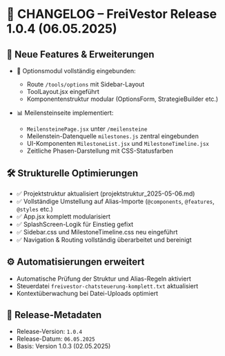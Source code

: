 # 🧾 CHANGELOG – FreiVestor Release 1.0.4 (06.05.2025)

## 🚀 Neue Features & Erweiterungen

- 🧩 Optionsmodul vollständig eingebunden:
  - Route `/tools/options` mit Sidebar-Layout
  - ToolLayout.jsx eingeführt
  - Komponentenstruktur modular (OptionsForm, StrategieBuilder etc.)

- 📊 Meilensteinseite implementiert:
  - `MeilensteinePage.jsx` unter `/meilensteine`
  - Meilenstein-Datenquelle `milestones.js` zentral eingebunden
  - UI-Komponenten `MilestoneList.jsx` und `MilestoneTimeline.jsx`
  - Zeitliche Phasen-Darstellung mit CSS-Statusfarben

## 🛠 Strukturelle Optimierungen

- ✅ Projektstruktur aktualisiert (projektstruktur_2025-05-06.md)
- ✅ Vollständige Umstellung auf Alias-Importe (`@components`, `@features`, `@styles` etc.)
- ✅ App.jsx komplett modularisiert
- ✅ SplashScreen-Logik für Einstieg gefixt
- ✅ Sidebar.css und MilestoneTimeline.css neu eingeführt
- ✅ Navigation & Routing vollständig überarbeitet und bereinigt

## ⚙ Automatisierungen erweitert

- Automatische Prüfung der Struktur und Alias-Regeln aktiviert
- Steuerdatei `freivestor-chatsteuerung-komplett.txt` aktualisiert
- Kontextüberwachung bei Datei-Uploads optimiert

## 📂 Release-Metadaten

- Release-Version: `1.0.4`
- Release-Datum: `06.05.2025`
- Basis: Version 1.0.3 (02.05.2025)